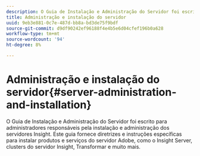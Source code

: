 ```yaml
---
description: O Guia de Instalação e Administração do Servidor foi escrito para administradores responsáveis pela instalação e administração dos servidores Insight. Este guia fornece diretrizes e instruções específicas para instalar produtos e serviços do servidor Adobe, como o Insight Server, clusters do servidor Insight, Transformar e muito mais.
title: Administração e instalação do servidor
uuid: 9eb3e881-0c7e-487d-bb8a-bd3de75f9bdf
source-git-commit: d9df90242ef96188f4e4b5e6d04cfef196b0a628
workflow-type: tm+mt
source-wordcount: '94'
ht-degree: 8%

---
```



# Administração e instalação do servidor{#server-administration-and-installation}

O Guia de Instalação e Administração do Servidor foi escrito para administradores responsáveis pela instalação e administração dos servidores Insight. Este guia fornece diretrizes e instruções específicas para instalar produtos e serviços do servidor Adobe, como o Insight Server, clusters do servidor Insight, Transformar e muito mais.

